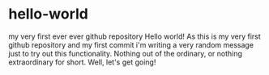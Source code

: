 # hello-world
my very first ever ever github repository
Hello world! As this is my very first github repository and my first commit i'm writing a very random message just to try out this functionality. Nothing out of the ordinary, or nothing extraordinary for short. Well, let's get going!
